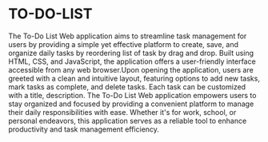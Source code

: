 # TO-DO-LIST
The To-Do List Web application aims to streamline task management for users by providing a simple yet effective platform to create, save, and organize daily tasks by reordering list of task by drag and drop. 
Built using HTML, CSS, and JavaScript, the application offers a user-friendly interface accessible from any web browser.Upon opening the application, users are greeted with a clean and intuitive layout, featuring options to add new tasks, mark tasks as complete, and delete tasks. Each task can be customized with a title, description. 
The To-Do List Web application empowers users to stay organized and focused by providing a convenient platform to manage their daily responsibilities with ease. Whether it's for work, school, or personal endeavors, this application serves as a reliable tool to enhance productivity and task management efficiency.
